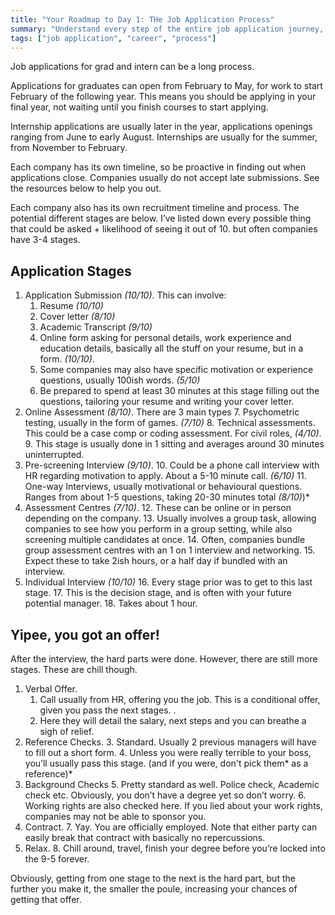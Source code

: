 ```yaml
---
title: "Your Roadmap to Day 1: THe Job Application Process"
summary: "Understand every step of the entire job application journey, from search to signed offer."
tags: ["job application", "career", "process"]
---
```

Job applications for grad and intern can be a long process. 

Applications for graduates can open from February to May, for work to start February of the following year. This means you should be applying in your final year, not waiting until you finish courses to start applying. 

Internship applications are usually later in the year, applications openings ranging from June to early August. Internships are usually for the summer, from November to February. 

Each company has its own timeline, so be proactive in finding out when applications close. Companies usually do not accept late submissions. See the resources below to help you out. 

Each company also has its own recruitment timeline and process. The potential different stages are below. I’ve listed down every possible thing that could be asked + likelihood of seeing it out of 10. but often companies have 3-4 stages.

## Application Stages

1. Application Submission *(10/10)*. This can involve:
    1. Resume *(10/10)*
    2. Cover letter *(8/10)*
    3. Academic Transcript *(9/10)* 
    4. Online form asking for personal details, work experience and education details, basically all the stuff on your resume, but in a form. *(10/10)*. 
    5. Some companies may also have specific motivation or experience questions, usually 100ish words. *(5/10)*
    6. Be prepared to spend at least 30 minutes at this stage filling out the questions, tailoring your resume and writing your cover letter. 
2. Online Assessment *(8/10)*. There are 3 main types
    7. Psychometric testing, usually in the form of games. *(7/10)*
    8. Technical assessments. This could be a case comp or coding assessment. For civil roles, *(4/10)*. 
    9. This stage is usually done in 1 sitting and averages around 30 minutes uninterrupted. 
3. Pre-screening Interview *(9/10)*. 
    10. Could be a phone call interview with HR regarding motivation to apply. About a 5-10 minute call. *(6/10)*
    11. One-way Interviews, usually motivational or behavioural questions. Ranges from about 1-5 questions, taking 20-30 minutes total *(8/10)*)*
4. Assessment Centres *(7/10)*. 
    12. These can be online or in person depending on the company. 
    13. Usually involves a group task, allowing companies to see how you perform in a group setting, while also screening multiple candidates at once. 
    14. Often, companies bundle group assessment centres with an 1 on 1 interview and networking.
    15. Expect these to take 2ish hours, or a half day if bundled with an interview.
5. Individual Interview *(10/10)*
    16. Every stage prior was to get to this last stage. 
    17. This is the decision stage, and is often with your future potential manager. 
    18. Takes about 1 hour. 


## Yipee, you got an offer!

After the interview, the hard parts were done. However, there are still more stages. These are chill though. 



1. Verbal Offer. 
    1. Call usually from HR, offering you the job. This is a conditional offer, given you pass the next stages. . 
    2. Here they will detail the salary, next steps and you can breathe a sigh of relief.
2. Reference Checks. 
    3. Standard. Usually 2 previous managers will have to fill out a short form. 
    4. Unless you were really terrible to your boss, you’ll usually pass this stage. (and if you were, don't pick them* as a reference)*
3. Background Checks
    5. Pretty standard as well. Police check, Academic check etc. Obviously, you don’t have a degree yet so don’t worry. 
    6. Working rights are also checked here. If you lied about your work rights, companies may not be able to sponsor you. 
4. Contract. 
    7. Yay. You are officially employed. Note that either party can easily break that contract with basically no repercussions. 
5. Relax. 
    8. Chill around, travel, finish your degree before you’re locked into the 9-5 forever. 

Obviously, getting from one stage to the next is the hard part, but the further you make it, the smaller the poule, increasing your chances of getting that offer. 
